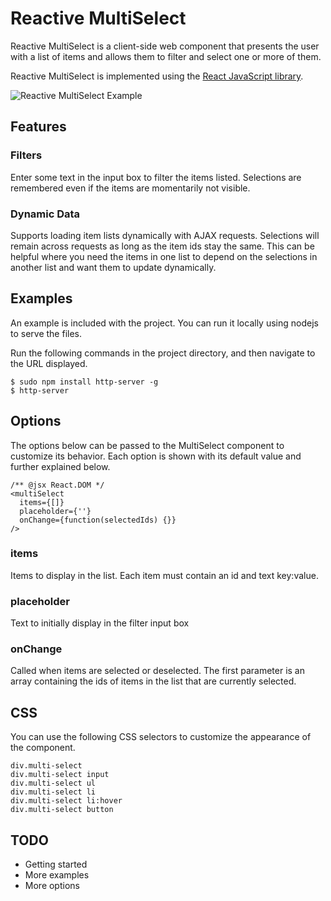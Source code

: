 # Reactive MultiSelect

Reactive MultiSelect is a client-side web component that presents the user with a list of items and allows them to filter and select one or more of them.

Reactive MultiSelect is implemented using the [React JavaScript library](http://facebook.github.io/react "React JavaScript library").

![Reactive MultiSelect Example](http://i.imgur.com/VLuM9W0.png "Reactive MultiSelect Example")

## Features

### Filters

Enter some text in the input box to filter the items listed.  Selections are remembered even if the items
are momentarily not visible.

### Dynamic Data

Supports loading item lists dynamically with AJAX requests.  Selections will remain across requests as long as the item ids stay the same.
This can be helpful where you need the items in one list to depend on the selections in another list and want them to
update dynamically.

## Examples

An example is included with the project.  You can run it locally using nodejs to serve the files.

Run the following commands in the project directory, and then navigate to the URL displayed.

```
$ sudo npm install http-server -g
$ http-server
```

## Options

The options below can be passed to the MultiSelect component to customize its behavior.  Each option
is shown with its default value and further explained below.

```
/** @jsx React.DOM */
<multiSelect
  items={[]}
  placeholder={''}
  onChange={function(selectedIds) {}}
/>
```

### items

Items to display in the list.  Each item must contain an id and text key:value.

### placeholder

Text to initially display in the filter input box

### onChange

Called when items are selected or deselected.  The first parameter is an array containing the ids of
items in the list that are currently selected.

## CSS

You can use the following CSS selectors to customize the appearance of the component.
  
```
div.multi-select
div.multi-select input
div.multi-select ul
div.multi-select li
div.multi-select li:hover
div.multi-select button
```

## TODO
 * Getting started
 * More examples
 * More options

